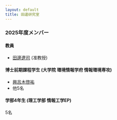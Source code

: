 ```yaml
---
layout: default
title: 田邊研究室
---
```


### 2025年度メンバー

#### 教員

- [田邊遼司](https://ryojitanabe.github.io/index-j) (准教授)

#### 博士前期課程学生 (大学院 環境情報学府 情報環境専攻)

- [興呂木啓祐](https://rogi52.github.io/) 
- 他5名

#### 学部4年生 (理工学部 情報工学EP)

5名

